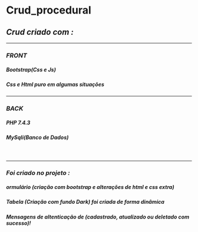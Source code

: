 <h1>Crud_procedural</h1>

<h2><i>Crud criado com :<i></h2>

<hr>

<h3>FRONT</h3>
<h5>Bootstrap(Css e Js)</h5>
<h5>Css e Html puro em algumas situações</h5>

<hr>

<h3>BACK</h3>
<h5>PHP 7.4.3</h5>
<h5>MySqli(Banco de Dados)</h5>
 <br>

<hr>
 
<h3>Foi criado no projeto :</h3>
<h5>ormulário (criação com bootstrap e alterações de html e css extra)</h5>
<h5>Tabela (Criação com fundo Dark) foi criada de forma dinâmica</h5>
<h5>Mensagens de altenticação de (cadastrado, atualizado ou deletado com sucesso)!</h5>
<br>
